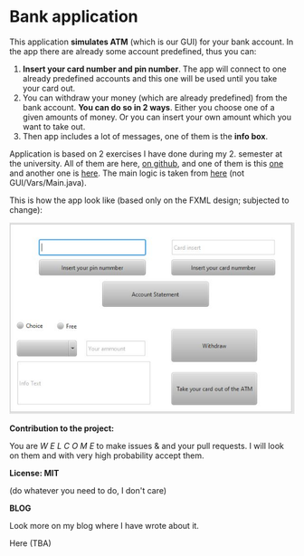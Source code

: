 # Bank application #

This application **simulates ATM** (which is our GUI) for your bank account. In the app there are already some account predefined, thus you can: 

1.  **Insert your card number and pin number**. The app will connect to one already predefined accounts and this one will be used until you take your card out. 
2.  You can withdraw your money (which are already predefined) from the bank account. **You can do so in 2 ways**. Either you choose one of a given amounts of money. Or you can insert your own amount which you want to take out.
3.  Then app includes a lot of messages, one of them is the **info box**. 

Application is based on 2 exercises I have done during my 2. semester at the university. All of them are here, [on github](https://github.com/Johnmalc/Homeworks2), and one of them is this [one](https://github.com/Johnmalc/Homeworks2/tree/master/Aufgabe1) and another one is [here](https://github.com/Johnmalc/Homeworks2/tree/master/Aufgabe13). The main logic is taken from [here](https://github.com/Johnmalc/Homeworks2/tree/master/Aufgabe13) (not GUI/Vars/Main.java).

This is how the app look like (based only on the FXML design; subjected to change):

![Design](/image.jpg)

**Contribution to the project:**

You are *W E L C O M E* to make issues & and your pull requests. I will look on them and with very high probability accept them. 

**License: MIT** 

(do whatever you need to do, I don't care)

**BLOG**

Look more on my blog where I have wrote about it.

Here (TBA)

